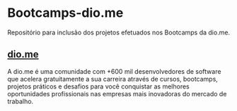 # Bootcamps-dio.me
Repositório para inclusão dos projetos efetuados nos Bootcamps da dio.me.

## [dio.me](www.dio.me)
A dio.me é uma comunidade com +600 mil desenvolvedores de software que acelera gratuitamente a sua carreira através de cursos, bootcamps, projetos práticos e desafios para você conquistar as melhores oportunidades profissionais nas empresas mais inovadoras do mercado de trabalho.

